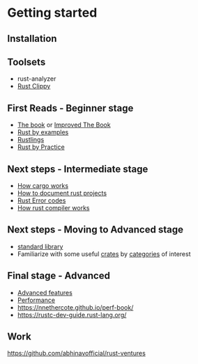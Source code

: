 # Getting started

## Installation

## Toolsets
* rust-analyzer
* [Rust Clippy](https://github.com/rust-lang/rust-clippy)

## First Reads - Beginner stage
* [The book](https://doc.rust-lang.org/book/) or [Improved The Book](https://rust-book.cs.brown.edu/)
* [Rust by examples](https://doc.rust-lang.org/rust-by-example/)
* [Rustlings](https://github.com/rust-lang/rustlings)
* [Rust by Practice](https://practice.rs/why-exercise.html)

## Next steps - Intermediate stage
* [How cargo works](https://doc.rust-lang.org/cargo/index.html)
* [How to document rust projects](https://doc.rust-lang.org/rustdoc/index.html)
* [Rust Error codes](https://doc.rust-lang.org/error_codes/error-index.html)
* [How rust compiler works](https://doc.rust-lang.org/rustc/index.html)


## Next steps - Moving to Advanced stage
* [standard library](https://doc.rust-lang.org/std/)
* Familiarize with some useful [crates](https://crates.io/) by [categories](https://crates.io/categories) of interest

## Final stage - Advanced
* [Advanced features](https://doc.rust-lang.org/book/ch19-00-advanced-features.html)
* [Performance](https://perf.rust-lang.org/)
* https://nnethercote.github.io/perf-book/
* https://rustc-dev-guide.rust-lang.org/

## Work
https://github.com/abhinavofficial/rust-ventures